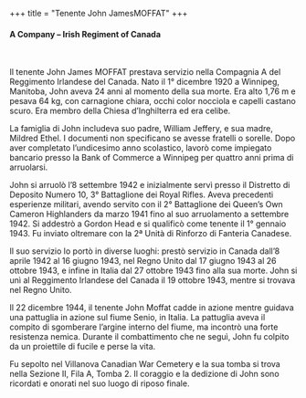 +++
title = "Tenente John JamesMOFFAT"
+++

#### A Company – Irish Regiment of Canada
<br>


Il tenente John James MOFFAT prestava servizio nella Compagnia A del Reggimento Irlandese del Canada. 
Nato il 1° dicembre 1920 a Winnipeg, Manitoba, John aveva 24 anni al momento della sua morte. Era alto 1,76 m e pesava 64 kg, con carnagione chiara, occhi color nocciola e capelli castano scuro. 
Era membro della Chiesa d’Inghilterra ed era celibe.

La famiglia di John includeva suo padre, William Jeffery, e sua madre, Mildred Ethel. I documenti non specificano se avesse fratelli o sorelle. Dopo aver completato l’undicesimo anno scolastico, lavorò come impiegato bancario presso la Bank of Commerce a Winnipeg per quattro anni prima di arruolarsi.

John si arruolò l’8 settembre 1942 e inizialmente servì presso il Distretto di Deposito Numero 10, 3° Battaglione dei Royal Rifles. Aveva precedenti esperienze militari, avendo servito con il 2° Battaglione dei Queen’s Own Cameron Highlanders da marzo 1941 fino al suo arruolamento a settembre 1942. Si addestrò a Gordon Head e si qualificò come tenente il 1° gennaio 1943. Fu inviato oltremare con la 2ª Unità di Rinforzo di Fanteria Canadese.

Il suo servizio lo portò in diverse luoghi: prestò servizio in Canada dall’8 aprile 1942 al 16 giugno 1943, nel Regno Unito dal 17 giugno 1943 al 26 ottobre 1943, e infine in Italia dal 27 ottobre 1943 fino alla sua morte. 
John si unì al Reggimento Irlandese del Canada il 19 ottobre 1943, mentre si trovava nel Regno Unito.

Il 22 dicembre 1944, il tenente John Moffat cadde in azione mentre guidava una pattuglia in azione sul fiume Senio, in Italia. La pattuglia aveva il compito di sgomberare l’argine interno del fiume, ma incontrò una forte resistenza nemica. Durante il combattimento che ne seguì, John fu colpito da un proiettile di fucile e perse la vita.

Fu sepolto nel Villanova Canadian War Cemetery e la sua tomba si trova nella Sezione II, Fila A, Tomba 2. 
Il coraggio e la dedizione di John sono ricordati e onorati nel suo luogo di riposo finale.
